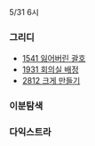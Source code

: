 5/31 6시

### 그리디
- [1541 잃어버린 괄호](https://www.acmicpc.net/problem/1541)
- [1931 회의실 배정](https://www.acmicpc.net/problem/1931)
- [2812 크게 만들기](https://www.acmicpc.net/problem/2812)

### 이분탐색

### 다익스트라

